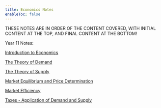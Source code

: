 ```yaml
---
title: Economics Notes
enableToc: false
---
```


THESE NOTES ARE IN ORDER OF THE CONTENT COVERED, WITH INITIAL CONTENT AT THE TOP, AND FINAL CONTENT AT THE BOTTOM!

Year 11 Notes:

[Introduction to Economics](Economics/Introduction2Economics.md)

[The Theory of Demand](Economics/Demand.md)

[The Theory of Supply](Economics/Supply.md)

[Market Equilibrium and Price Determination](Economics/MarPri.md)

[Market Efficiency](Economics/MarketEfficiency.md)

[Taxes - Application of Demand and Supply](Economics/Tax.md)
